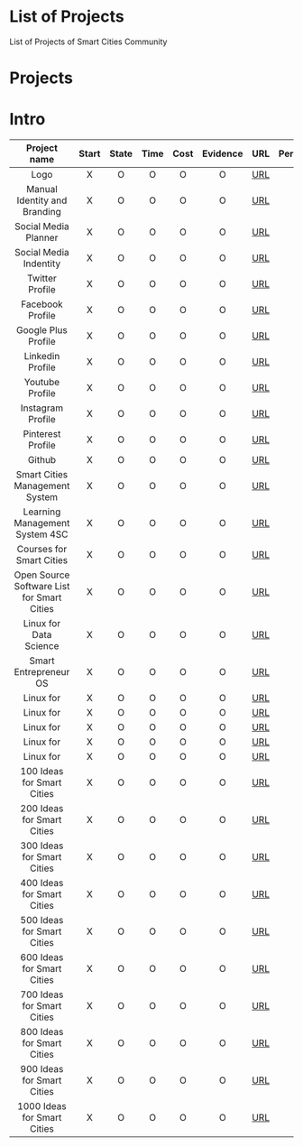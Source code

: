 # List of Projects
List of Projects of Smart Cities Community

# Projects

Intro
=====

| Project name | Start | State | Time | Cost | Evidence | URL | Percentage | Repo URL |
| :------: | :------: | :-----: | :-----: | :----: | :-----: | :-----: | :-----: | :-----: |
| Logo | X | O | O | O | O | [URL](https://github.com/smartcitiescommunity/ "Repo of ") | 00% | [URL](https://github.com/smartcitiescommunity/ "Repo of ") |
| Manual Identity and Branding | X | O | O | O | O | [URL](https://github.com/smartcitiescommunity/ "Repo of ") | 00% | [URL](https://github.com/smartcitiescommunity/ "Repo of ") |
| Social Media Planner | X | O | O | O | O | [URL](https://github.com/smartcitiescommunity/ "Repo of ") | 00% | [URL](https://github.com/smartcitiescommunity/ "Repo of ") |
| Social Media Indentity | X | O | O | O | O | [URL](https://github.com/smartcitiescommunity/ "Repo of ") | 00% | [URL](https://github.com/smartcitiescommunity/ "Repo of ") |
| Twitter Profile | X | O | O | O | O | [URL](https://github.com/smartcitiescommunity/ "Repo of ") | 00% | [URL](https://github.com/smartcitiescommunity/ "Repo of ") |
| Facebook Profile | X | O | O | O | O | [URL](https://github.com/smartcitiescommunity/ "Repo of ") | 00% | [URL](https://github.com/smartcitiescommunity/ "Repo of ") |
| Google Plus Profile | X | O | O | O | O | [URL](https://github.com/smartcitiescommunity/ "Repo of ") | 00% | [URL](https://github.com/smartcitiescommunity/ "Repo of ") |
| Linkedin Profile | X | O | O | O | O | [URL](https://github.com/smartcitiescommunity/ "Repo of ") | 00% | [URL](https://github.com/smartcitiescommunity/ "Repo of ") |
| Youtube Profile | X | O | O | O | O | [URL](https://github.com/smartcitiescommunity/ "Repo of ") | 00% | [URL](https://github.com/smartcitiescommunity/ "Repo of ") |
| Instagram Profile | X | O | O | O | O | [URL](https://github.com/smartcitiescommunity/ "Repo of ") | 00% | [URL](https://github.com/smartcitiescommunity/ "Repo of ") |
| Pinterest Profile | X | O | O | O | O | [URL](https://github.com/smartcitiescommunity/ "Repo of ") | 00% | [URL](https://github.com/smartcitiescommunity/ "Repo of ") |
| Github | X | O | O | O | O | [URL](https://github.com/smartcitiescommunity/ "Repo of ") | 00% | [URL](https://github.com/smartcitiescommunity/ "Repo of ") |
| Smart Cities Management System | X | O | O | O | O | [URL](https://github.com/smartcitiescommunity/ "Repo of ") | 00% | [URL](https://github.com/smartcitiescommunity/ "Repo of ") |
| Learning Management System 4SC | X | O | O | O | O | [URL](https://github.com/smartcitiescommunity/ "Repo of ") | 00% | [URL](https://github.com/smartcitiescommunity/ "Repo of ") |
| Courses for Smart Cities | X | O | O | O | O | [URL](https://github.com/smartcitiescommunity/ "Repo of ") | 00% | [URL](https://github.com/smartcitiescommunity/ "Repo of ") |
| Open Source Software List for Smart Cities | X | O | O | O | O | [URL](https://github.com/smartcitiescommunity/ "Repo of ") | 00% | [URL](https://github.com/smartcitiescommunity/ "Repo of ") |
| Linux for Data Science | X | O | O | O | O | [URL](https://github.com/smartcitiescommunity/ "Repo of ") | 00% | [URL](https://github.com/smartcitiescommunity/ "Repo of ") |
| Smart Entrepreneur OS | X | O | O | O | O | [URL](https://github.com/smartcitiescommunity/ "Repo of ") | 00% | [URL](https://github.com/smartcitiescommunity/ "Repo of ") |
| Linux for | X | O | O | O | O | [URL](https://github.com/smartcitiescommunity/ "Repo of ") | 00% | [URL](https://github.com/smartcitiescommunity/ "Repo of ") |
| Linux for | X | O | O | O | O | [URL](https://github.com/smartcitiescommunity/ "Repo of ") | 00% | [URL](https://github.com/smartcitiescommunity/ "Repo of ") |
| Linux for | X | O | O | O | O | [URL](https://github.com/smartcitiescommunity/ "Repo of ") | 00% | [URL](https://github.com/smartcitiescommunity/ "Repo of ") |
| Linux for | X | O | O | O | O | [URL](https://github.com/smartcitiescommunity/ "Repo of ") | 00% | [URL](https://github.com/smartcitiescommunity/ "Repo of ") |
| Linux for | X | O | O | O | O | [URL](https://github.com/smartcitiescommunity/ "Repo of ") | 00% | [URL](https://github.com/smartcitiescommunity/ "Repo of ") |
| 100 Ideas for Smart Cities | X | O | O | O | O | [URL](https://github.com/smartcitiescommunity/ "Repo of ") | 00% | [URL](https://github.com/smartcitiescommunity/ "Repo of ") |
| 200 Ideas for Smart Cities | X | O | O | O | O | [URL](https://github.com/smartcitiescommunity/ "Repo of ") | 00% | [URL](https://github.com/smartcitiescommunity/ "Repo of ") |
| 300 Ideas for Smart Cities | X | O | O | O | O | [URL](https://github.com/smartcitiescommunity/ "Repo of ") | 00% | [URL](https://github.com/smartcitiescommunity/ "Repo of ") |
| 400 Ideas for Smart Cities | X | O | O | O | O | [URL](https://github.com/smartcitiescommunity/ "Repo of ") | 00% | [URL](https://github.com/smartcitiescommunity/ "Repo of ") |
| 500 Ideas for Smart Cities | X | O | O | O | O | [URL](https://github.com/smartcitiescommunity/ "Repo of ") | 00% | [URL](https://github.com/smartcitiescommunity/ "Repo of ") |
| 600 Ideas for Smart Cities | X | O | O | O | O | [URL](https://github.com/smartcitiescommunity/ "Repo of ") | 00% | [URL](https://github.com/smartcitiescommunity/ "Repo of ") |
| 700 Ideas for Smart Cities | X | O | O | O | O | [URL](https://github.com/smartcitiescommunity/ "Repo of ") | 00% | [URL](https://github.com/smartcitiescommunity/ "Repo of ") |
| 800 Ideas for Smart Cities | X | O | O | O | O | [URL](https://github.com/smartcitiescommunity/ "Repo of ") | 00% | [URL](https://github.com/smartcitiescommunity/ "Repo of ") |
| 900 Ideas for Smart Cities | X | O | O | O | O | [URL](https://github.com/smartcitiescommunity/ "Repo of ") | 00% | [URL](https://github.com/smartcitiescommunity/ "Repo of ") |
| 1000 Ideas for Smart Cities | X | O | O | O | O | [URL](https://github.com/smartcitiescommunity/ "Repo of ") | 00% | [URL](https://github.com/smartcitiescommunity/ "Repo of ") |
